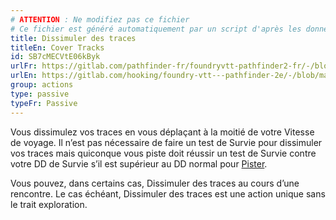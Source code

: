 ```yaml
---
# ATTENTION : Ne modifiez pas ce fichier
# Ce fichier est généré automatiquement par un script d'après les données du module Foundry VTT officiel et de sa traduction
title: Dissimuler des traces
titleEn: Cover Tracks
id: SB7cMECVtE06kByk
urlFr: https://gitlab.com/pathfinder-fr/foundryvtt-pathfinder2-fr/-/blob/master/data/classes/SB7cMECVtE06kByk.htm
urlEn: https://gitlab.com/hooking/foundry-vtt---pathfinder-2e/-/blob/master/packs/data/classes.db/cover-tracks.json
group: actions
type: passive
typeFr: Passive
---
```

Vous dissimulez vos traces en vous déplaçant à la moitié de votre Vitesse de voyage. Il n’est pas nécessaire de faire un test de Survie pour dissimuler vos traces mais quiconque vous piste doit réussir un test de Survie contre votre DD de Survie s’il est supérieur au DD normal pour [Pister](pister.md).

Vous pouvez, dans certains cas, Dissimuler des traces au cours d’une rencontre. Le cas échéant, Dissimuler des traces est une action unique sans le trait exploration.


